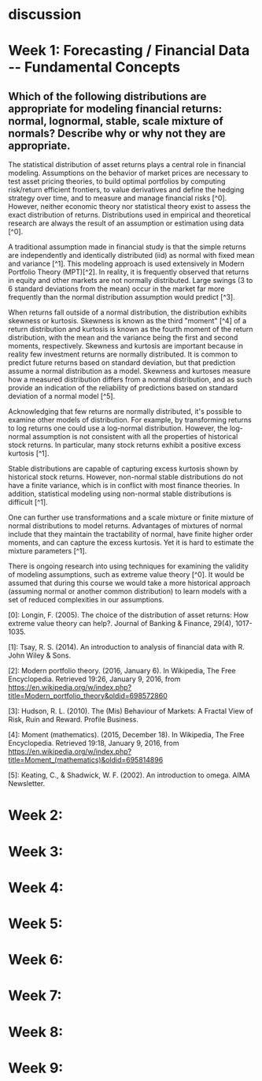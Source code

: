 discussion
==========

# Week 1: Forecasting / Financial Data -- Fundamental Concepts

## Which of the following distributions are appropriate for modeling financial returns:  normal, lognormal, stable, scale mixture of normals?  Describe why or why not they are appropriate.

The statistical distribution of asset returns plays a central role in financial modeling. Assumptions on the behavior of market prices are necessary to test asset pricing theories, to build optimal portfolios by computing risk/return efficient frontiers, to value derivatives and define the hedging strategy over time, and to measure and manage financial risks [^0]. However, neither economic theory nor statistical theory exist to assess the exact distribution of returns. Distributions used in empirical and theoretical research are always the result of an assumption or estimation using data [^0].

A traditional assumption made in financial study is that the simple returns are independently and identically distributed (iid) as normal with fixed mean
and variance [^1]. This modeling approach is used extensively in Modern Portfolio Theory (MPT)[^2]. In reality, it is frequently observed that returns in equity and other markets are not normally distributed. Large swings (3 to 6 standard deviations from the mean) occur in the market far more frequently than the normal distribution assumption would predict [^3].

When returns fall outside of a normal distribution, the distribution exhibits skewness or kurtosis. Skewness is known as the third "moment" [^4] of a return distribution and kurtosis is known as the fourth moment of the return distribution, with the mean and the variance being the first and second moments, respectively. Skewness and kurtosis are important because in reality few investment returns are normally distributed. It is common to predict future returns based on standard deviation, but that prediction assume a normal distribution as a model. Skewness and kurtoses measure how a measured distribution differs from a normal distribution, and as such provide an indication of the reliability of predictions based on standard deviation of a normal model [^5].

Acknowledging that few returns are normally distributed, it's possible to examine other models of distribution. For example, by transforming returns to log returns one could use a log-normal distribution. However, the log-normal assumption is not consistent with all the properties of historical stock returns. In particular, many stock returns exhibit a positive excess
kurtosis [^1].

Stable distributions are capable of capturing excess kurtosis shown by historical stock returns. However, non-normal stable distributions do not have a finite variance, which is in conflict with most finance theories. In addition, statistical modeling using non-normal stable distributions is difficult [^1].

One can further use transformations and a scale mixture or finite mixture of normal distributions to model returns.  Advantages of mixtures of normal include that they maintain the tractability of normal, have finite higher order moments, and can capture the excess kurtosis. Yet it is hard to estimate the mixture parameters [^1].

There is ongoing research into using techniques for examining the validity of modeling assumptions, such as extreme value theory [^0]. It would be assumed that during this course we would take a more historical approach (assuming normal or another common distribution) to learn models with a set of reduced complexities in our assumptions.

[0]: Longin, F. (2005). The choice of the distribution of asset returns: How extreme value theory can help?. Journal of Banking & Finance, 29(4), 1017-1035.

[1]: Tsay, R. S. (2014). An introduction to analysis of financial data with R. John Wiley & Sons.

[2]: Modern portfolio theory. (2016, January 6). In Wikipedia, The Free Encyclopedia. Retrieved 19:26, January 9, 2016, from https://en.wikipedia.org/w/index.php?title=Modern_portfolio_theory&oldid=698572860

[3]: Hudson, R. L. (2010). The (Mis) Behaviour of Markets: A Fractal View of Risk, Ruin and Reward. Profile Business.

[4]: Moment (mathematics). (2015, December 18). In Wikipedia, The Free Encyclopedia. Retrieved 19:18, January 9, 2016, from https://en.wikipedia.org/w/index.php?title=Moment_(mathematics)&oldid=695814896

[5]: Keating, C., & Shadwick, W. F. (2002). An introduction to omega. AIMA Newsletter.

# Week 2:

# Week 3:

# Week 4:

# Week 5:

# Week 6:

# Week 7:

# Week 8:

# Week 9:
